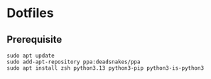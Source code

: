# Dotfiles

## Prerequisite
```
sudo apt update
sudo add-apt-repository ppa:deadsnakes/ppa
sudo apt install zsh python3.13 python3-pip python3-is-python3
```
